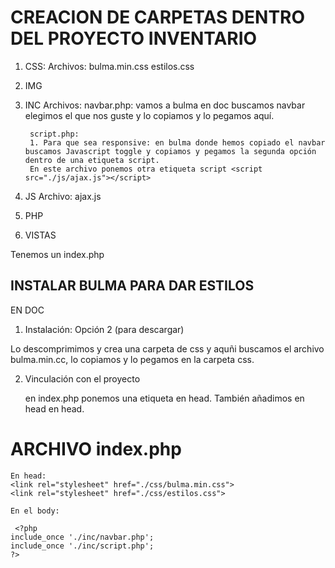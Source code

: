# CREACION DE CARPETAS DENTRO DEL PROYECTO INVENTARIO

1. CSS:
    Archivos:
        bulma.min.css 
        estilos.css 
2. IMG
3. INC
    Archivos:
        navbar.php: vamos a bulma en doc buscamos navbar elegimos el que nos guste y lo copiamos y lo pegamos aquí.

        script.php:
        1. Para que sea responsive: en bulma donde hemos copiado el navbar buscamos Javascript toggle y copiamos y pegamos la segunda opción dentro de una etiqueta script.
        En este archivo ponemos otra etiqueta script <script src="./js/ajax.js"></script>
4. JS
    Archivo:
        ajax.js
5. PHP
6. VISTAS

Tenemos un index.php 

## INSTALAR BULMA PARA DAR ESTILOS

EN DOC

1. Instalación: Opción 2 (para descargar)

Lo descomprimimos y crea una carpeta de css y aquñi buscamos el archivo bulma.min.cc, lo copiamos y lo pegamos en la carpeta css.

2. Vinculación con el proyecto

    en index.php ponemos una etiqueta <link rel="stylesheet" href="./css/bulma.min.css"> en head.
    También añadimos en head <link rel="stylesheet" href="./css/estilos.css"> en head.

# ARCHIVO index.php

    En head:
    <link rel="stylesheet" href="./css/bulma.min.css">
    <link rel="stylesheet" href="./css/estilos.css">

    En el body:

     <?php 
    include_once './inc/navbar.php'; 
    include_once './inc/script.php'; 
    ?>

